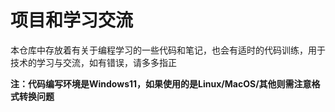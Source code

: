 # 项目和学习交流
本仓库中存放着有关于编程学习的一些代码和笔记，也会有适时的代码训练，用于技术的学习与交流，如有错误，请多多指正

__注：代码编写环境是Windows11，如果使用的是Linux/MacOS/其他则需注意格式转换问题__
